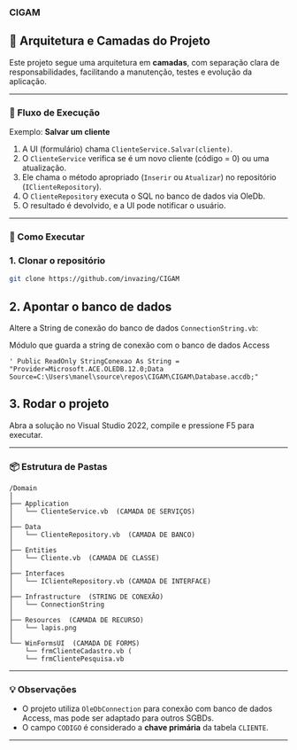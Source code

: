 ### CIGAM
## 🧠 Arquitetura e Camadas do Projeto

Este projeto segue uma arquitetura em **camadas**, com separação clara de responsabilidades, facilitando a manutenção, testes e evolução da aplicação.

---

### 🔁 Fluxo de Execução

Exemplo: **Salvar um cliente**

1. A UI (formulário) chama `ClienteService.Salvar(cliente)`.
2. O `ClienteService` verifica se é um novo cliente (código = 0) ou uma atualização.
3. Ele chama o método apropriado (`Inserir` ou `Atualizar`) no repositório (`IClienteRepository`).
4. O `ClienteRepository` executa o SQL no banco de dados via OleDb.
5. O resultado é devolvido, e a UI pode notificar o usuário.

---

### 🚀 Como Executar

### 1. Clonar o repositório

```bash
git clone https://github.com/invazing/CIGAM
```

## 2. Apontar o banco de dados

Altere a String de conexão do banco de dados `ConnectionString.vb`:

Módulo que guarda a string de conexão com o banco de dados Access

    ' Public ReadOnly StringConexao As String = "Provider=Microsoft.ACE.OLEDB.12.0;Data Source=C:\Users\manel\source\repos\CIGAM\CIGAM\Database.accdb;"

## 3. Rodar o projeto

Abra a solução no Visual Studio 2022, compile e pressione F5 para executar.

---

### 📦 Estrutura de Pastas

```text
/Domain
│
├── Application
│   └── ClienteService.vb  (CAMADA DE SERVIÇOS)
│
├── Data
│   └── ClienteRepository.vb  (CAMADA DE BANCO)
│
├── Entities
│   └── Cliente.vb  (CAMADA DE CLASSE)
│
├── Interfaces
│   └── IClienteRepository.vb (CAMADA DE INTERFACE)
│
├── Infrastructure  (STRING DE CONEXÃO)
│   └── ConnectionString 
│
├── Resources  (CAMADA DE RECURSO)
│   └── lapis.png  
│
└── WinFormsUI  (CAMADA DE FORMS)
    └── frmClienteCadastro.vb (
    └── frmClientePesquisa.vb
```

---

### 💡 Observações

- O projeto utiliza `OleDbConnection` para conexão com banco de dados Access, mas pode ser adaptado para outros SGBDs.
- O campo `CODIGO` é considerado a **chave primária** da tabela `CLIENTE`.

---


